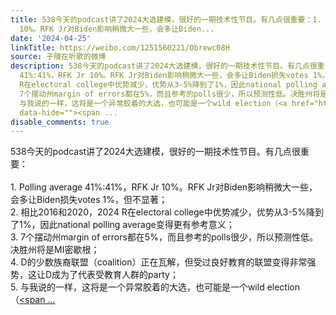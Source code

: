 ```yaml
---
title: 538今天的podcast讲了2024大选建模，很好的一期技术性节目。有几点很重要：1. Polling average 41%:41%，RFK Jr
  10%。RFK Jr对Biden影响稍微大一些，会多让Biden...
date: '2024-04-25'
linkTitle: https://weibo.com/1251560221/Obrewc08H
source: 子陵在听歌的微博
description: 538今天的podcast讲了2024大选建模，很好的一期技术性节目。有几点很重要：<br><br>1. Polling average
  41%:41%，RFK Jr 10%。RFK Jr对Biden影响稍微大一些，会多让Biden损失votes 1%，但不显著；<br>2. 相比2016和2020，2024
  R在electoral college中优势减少，优势从3-5%降到了1%，因此national polling average变得更有参考意义；<br>3.
  7个摆动州margin of errors都在5%，而且参考的polls很少，所以预测性低。决胜州将是MI密歇根；<br>4. D的少数族裔联盟（coalition）正在瓦解，但受过良好教育的联盟变得非常强势，这让D成为了代表受教育人群的party；<br>5.
  与我说的一样，这将是一个异常胶着的大选，也可能是一个wild election（<a href="https://weibo.com/1251560221/5013608633731351"
  data-hide=""><span ...
disable_comments: true
---
```

538今天的podcast讲了2024大选建模，很好的一期技术性节目。有几点很重要：<br><br>1. Polling average 41%:41%，RFK Jr 10%。RFK Jr对Biden影响稍微大一些，会多让Biden损失votes 1%，但不显著；<br>2. 相比2016和2020，2024 R在electoral college中优势减少，优势从3-5%降到了1%，因此national polling average变得更有参考意义；<br>3. 7个摆动州margin of errors都在5%，而且参考的polls很少，所以预测性低。决胜州将是MI密歇根；<br>4. D的少数族裔联盟（coalition）正在瓦解，但受过良好教育的联盟变得非常强势，这让D成为了代表受教育人群的party；<br>5. 与我说的一样，这将是一个异常胶着的大选，也可能是一个wild election（<a href="https://weibo.com/1251560221/5013608633731351" data-hide=""><span ...